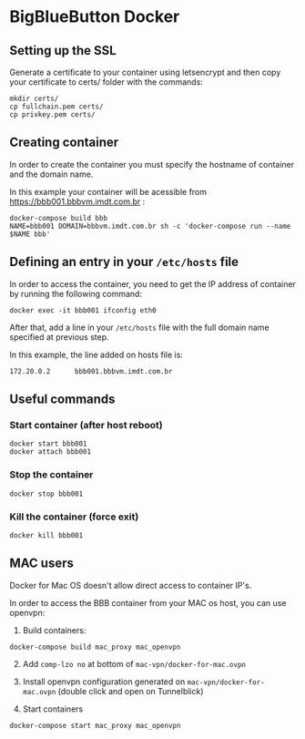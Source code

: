 # BigBlueButton Docker

## Setting up the SSL
Generate a certificate to your container using letsencrypt and then copy your certificate to certs/ folder with the commands:
```
mkdir certs/
cp fullchain.pem certs/
cp privkey.pem certs/
```

## Creating container
In order to create the container you must specify the hostname of container and the domain name.

In this example your container will be acessible from https://bbb001.bbbvm.imdt.com.br :

```
docker-compose build bbb
NAME=bbb001 DOMAIN=bbbvm.imdt.com.br sh -c 'docker-compose run --name $NAME bbb'
```
## Defining an entry in your `/etc/hosts` file

In order to access the container, you need to get the IP address of container by running the following command:

```
docker exec -it bbb001 ifconfig eth0
```

After that, add a line in your `/etc/hosts` file with the full domain name specified at previous step.

In this example, the line added on hosts file is:
```
172.20.0.2      bbb001.bbbvm.imdt.com.br
```

## Useful commands

### Start container (after host reboot)
```
docker start bbb001
docker attach bbb001
```

### Stop the container
```
docker stop bbb001
```

### Kill the container (force exit)
```
docker kill bbb001
```

## MAC users
Docker for Mac OS doesn't allow direct access to container IP's.

In order to access the BBB container from your MAC os host, you can use openvpn:

1. Build containers:
```
docker-compose build mac_proxy mac_openvpn
```

2. Add `comp-lzo no` at bottom of `mac-vpn/docker-for-mac.ovpn`

3. Install openvpn configuration generated on `mac-vpn/docker-for-mac.ovpn` (double click and open on Tunnelblick)

4. Start containers
```
docker-compose start mac_proxy mac_openvpn
```
